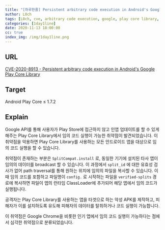 ```yaml
---
title: "[하루한줄] Persistent arbitrary code execution in Android's Google Play Core Library"
author: L0ch
tags: [L0ch, cve, arbitrary code execution, google, play core library, path traversal, android]
categories: [1day1line]
date: 2020-11-13 18:00:00
cc: true
index_img: /img/1day1line.png
---
```


## URL 

[CVE-2020-8913 - Persistent arbitrary code execution in Android's Google Play Core Library](https://hackerone.com/reports/971386)



## Target

Android Play Core ≤ 1.7.2

## Explain

Google API를 통해 사용자가 Play Store에 접근하지 않고 인앱 업데이트를 할 수 있게 해주는 Play Core Library에서 임의 코드 실행이 가능한 취약점이 발견되었습니다. 이 취약점을 악용하면 Play Core Library를 사용하는 모든 안드로이드 앱을 대상으로 임의 코드 실행을 할 수 있습니다.



취약점이 존재하는 부분은 `SplitCompat.install` 로, 동일한 기기에 설치된 타사 앱이 임의의 데이터를 broadcast 할 수 있습니다. 이 과정에서 `split_id` 에 대한 유효성 검사가 없어 path traversal를 통해 원하는 위치에 임의의 파일을 복사할 수 있습니다. 이때 임의 코드를 포함하고 파일명이  `config.` 로 시작하는 파일을  `verified-splits` 경로에 복사하면  파일이 앱의 런타임 ClassLoader에 추가되어 해당 앱에서 임의 코드가 실행됩니다. 

공격자는 Play Core Library를 사용하는 앱을 타겟으로 하는 악성 APK를 제작하고, 피해자가 이를 설치하도록 유도해 피해자의 데이터를 탈취하거나 코드 실행이 가능합니다.



이 취약점은 Google Chrome을 비롯한 인기 앱에서 임의 코드 실행이 가능하다는 점에서 심각한 취약점으로 분류되었습니다.

